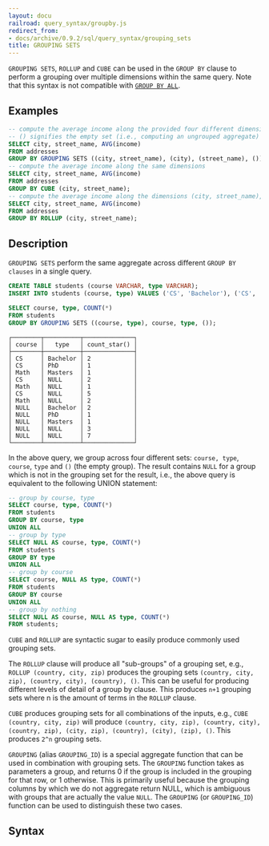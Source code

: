 ```yaml
---
layout: docu
railroad: query_syntax/groupby.js
redirect_from:
- docs/archive/0.9.2/sql/query_syntax/grouping_sets
title: GROUPING SETS
---
```


`GROUPING SETS`, `ROLLUP` and `CUBE` can be used in the `GROUP BY` clause to perform a grouping over multiple dimensions within the same query. 
Note that this syntax is not compatible with [`GROUP BY ALL`](groupby#group-by-all).

## Examples

```sql
-- compute the average income along the provided four different dimensions
-- () signifies the empty set (i.e., computing an ungrouped aggregate)
SELECT city, street_name, AVG(income)
FROM addresses
GROUP BY GROUPING SETS ((city, street_name), (city), (street_name), ());
-- compute the average income along the same dimensions
SELECT city, street_name, AVG(income)
FROM addresses
GROUP BY CUBE (city, street_name);
-- compute the average income along the dimensions (city, street_name), (city) and ()
SELECT city, street_name, AVG(income)
FROM addresses
GROUP BY ROLLUP (city, street_name);
```

## Description

`GROUPING SETS` perform the same aggregate across different `GROUP BY clauses` in a single query.

```sql
CREATE TABLE students (course VARCHAR, type VARCHAR);
INSERT INTO students (course, type) VALUES ('CS', 'Bachelor'), ('CS', 'Bachelor'), ('CS', 'PhD'), ('Math', 'Masters'), ('CS', NULL), ('CS', NULL), ('Math', NULL);
```

```sql
SELECT course, type, COUNT(*)
FROM students
GROUP BY GROUPING SETS ((course, type), course, type, ());
```

```text
┌────────┬──────────┬──────────────┐
│ course │   type   │ count_star() │
├────────┼──────────┼──────────────┤
│ CS     │ Bachelor │ 2            │
│ CS     │ PhD      │ 1            │
│ Math   │ Masters  │ 1            │
│ CS     │ NULL     │ 2            │
│ Math   │ NULL     │ 1            │
│ CS     │ NULL     │ 5            │
│ Math   │ NULL     │ 2            │
│ NULL   │ Bachelor │ 2            │
│ NULL   │ PhD      │ 1            │
│ NULL   │ Masters  │ 1            │
│ NULL   │ NULL     │ 3            │
│ NULL   │ NULL     │ 7            │
└────────┴──────────┴──────────────┘
```

In the above query, we group across four different sets: `course, type`, `course`, `type` and `()` (the empty group). The result contains `NULL` for a group which is not in the grouping set for the result, i.e., the above query is equivalent to the following UNION statement:

```sql
-- group by course, type
SELECT course, type, COUNT(*)
FROM students
GROUP BY course, type
UNION ALL
-- group by type
SELECT NULL AS course, type, COUNT(*)
FROM students
GROUP BY type
UNION ALL
-- group by course
SELECT course, NULL AS type, COUNT(*)
FROM students
GROUP BY course
UNION ALL
-- group by nothing
SELECT NULL AS course, NULL AS type, COUNT(*)
FROM students;
```

`CUBE` and `ROLLUP` are syntactic sugar to easily produce commonly used grouping sets.

The `ROLLUP` clause will produce all "sub-groups" of a grouping set, e.g., `ROLLUP (country, city, zip)` produces the grouping sets `(country, city, zip), (country, city), (country), ()`. This can be useful for producing different levels of detail of a group by clause. This produces `n+1` grouping sets where n is the amount of terms in the `ROLLUP` clause.

`CUBE` produces grouping sets for all combinations of the inputs, e.g., `CUBE (country, city, zip)` will produce `(country, city, zip), (country, city), (country, zip), (city, zip), (country), (city), (zip), ()`. This produces `2^n` grouping sets.

`GROUPING` (alias `GROUPING_ID`) is a special aggregate function that can be used in combination with grouping sets. The `GROUPING` function takes as parameters a group, and returns 0 if the group is included in the grouping for that row, or 1 otherwise. This is primarily useful because the grouping columns by which we do not aggregate return NULL, which is ambiguous with groups that are actually the value `NULL`. The `GROUPING` (or `GROUPING_ID`) function can be used to distinguish these two cases.

## Syntax

<div id="rrdiagram"></div>